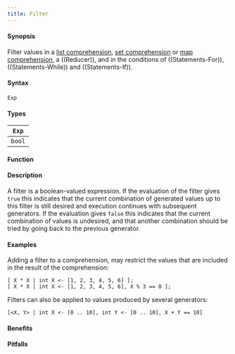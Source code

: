 ```yaml
---
title: Filter
---
```


#### Synopsis

Filter values in a [list comprehension]((List-Comprehension)), [set comprehension]((Set-Comprehension)) or [map comprehension]((Map-Comprehension)), a ((Reducer)), and in the conditions of ((Statements-For)), ((Statements-While)) and ((Statements-If)).

#### Syntax

`Exp`

#### Types

| `Exp`  |
| --- |
| `bool`   |


#### Function

#### Description

A  filter is a boolean-valued expression. 
If the evaluation of the filter gives `true` this indicates that the current combination of generated values up 
to this filter is still desired and execution continues with subsequent generators. 
If the evaluation gives `false` this indicates that the current combination of values is undesired, 
and that another combination should be tried by going back to the previous generator.

#### Examples

Adding a filter to a comprehension, may restrict the values that are included in the result of the comprehension:
```rascal-shell
[ X * X | int X <- [1, 2, 3, 4, 5, 6] ];
[ X * X | int X <- [1, 2, 3, 4, 5, 6], X % 3 == 0 ];
```
Filters can also be applied to values produced by several generators:
```rascal-shell,continue
[<X, Y> | int X <- [0 .. 10], int Y <- [0 .. 10], X + Y == 10]
```

#### Benefits

#### Pitfalls

